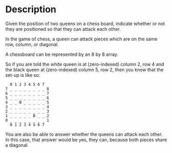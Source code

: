 # Description

Given the position of two queens on a chess board, indicate whether or not they are positioned so that they can attack each other.

In the game of chess, a queen can attack pieces which are on the same row, column, or diagonal.

A chessboard can be represented by an 8 by 8 array.

So if you are told the white queen is at (zero-indexed) column 2, row 4 and the black queen at (zero-indexed) column 5, row 2, then you know that the set-up is like so:

```text
  0 1 2 3 4 5 6 7
7 _ _ _ _ _ _ _ _ 8
6 _ _ _ _ _ _ _ _ 7
5 _ _ _ _ _ _ _ _ 6
4 _ _ W _ _ _ _ _ 5
3 _ _ _ _ _ _ _ _ 4
2 _ _ _ _ _ _ _ _ 3
1 _ _ _ _ _ B _ _ 2
0 _ _ _ _ _ _ _ _ 1
  0 1 2 3 4 5 6 7
```

You are also be able to answer whether the queens can attack each other.
In this case, that answer would be yes, they can, because both pieces share a diagonal.
